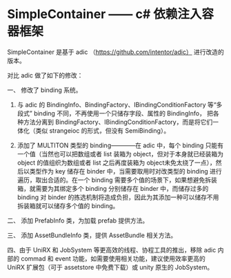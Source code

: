 # SimpleContainer —— c# 依赖注入容器框架

SimpleContainer 是基于 adic （https://github.com/intentor/adic） 进行改造的版本。

对比 adic 做了如下的修改：



一、 修改了 binding 系统。

1. 与 adic 的 BindingInfo、BindingFactory、IBindingConditionFactory 等“多段式” binding 不同，不再使用一个只储存字段、属性的 BindingInfo， 把各种方法分离到 BindingFactory、IBindingConditionFactory，而是将它们一体化（类似 strangeioc 的形式，但没有 SemiBinding）。

2. 添加了 MULTITON 类型的 binding————在 adic 中，每个 binding 只能有一个值（当然也可以把数组或者 list 装箱为 object，但对于本身就已经装箱为 object 的值组织为数组或者 list 之后再度装箱为 object未免太绕了一点），然后以类型作为 key 储存在 binder 中，当需要取用时对改类型的 binding 进行遍历，取出合适的。在一个 binding 需要多个值的场景下，如果想避免拆装箱，就需要为其绑定多个 binding 分别储存在 binder 中，而储存过多的 binding 对 binder 的拣选机制将造成负担，因此为其添加一种可以储存不用拆装箱就可以储存多个值的 binding。

二、 添加 PrefabInfo 类，为加载 prefab 提供方法。

三、 添加 AssetBundleInfo 类，提供 AssetBundle 相关方法。

四、由于 UniRX 和 JobSystem 等更高效的线程、协程工具的推出，移除 adic 内部的 commad 和 event 功能，如需要使用相关功能，建议使用效率更高的 UniRX 扩展包（可于 assetstore 中免费下载）或 unity 原生的 JobSystem。
